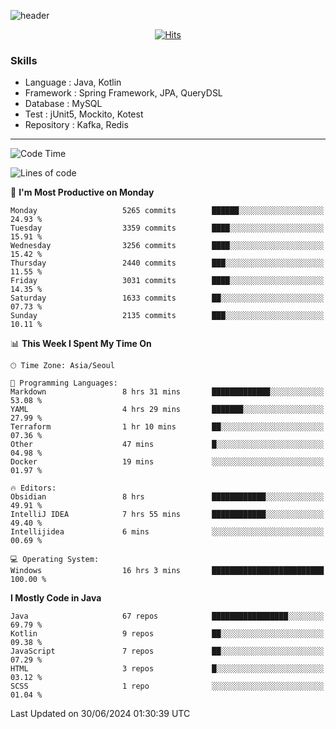 <!-- Github Profile Readme로 프로필 꾸미기 : https://zzsza.github.io/development/2020/07/10/make-github-profile-readme/ -->

<!-- github theme -->
  <!-- 
    ![header](https://capsule-render.vercel.app/api?type=slice&color=e0f0e3&height=150&section=header&text=beasy&fontSize=45)
  -->
  ![header](https://capsule-render.vercel.app/api?type=soft&color=e0f0e3&height=150&section=header&text=Choi-YongSeok&fontSize=55&animation=twinkling)


<!-- hits count : https://hits.seeyoufarm.com/ -->
<div align=center>
    
  [![Hits](https://hits.seeyoufarm.com/api/count/incr/badge.svg?url=https%3A%2F%2Fgithub.com%2Fchoi-ys&count_bg=%2379C83D&title_bg=%23555555&icon=&icon_color=%23E7E7E7&title=hits&edge_flat=false)](https://hits.seeyoufarm.com)

</div>


<!-- Committed Top Lang -->
<div align=center>
</div>


### Skills
 - Language : Java, Kotlin
 - Framework : Spring Framework, JPA, QueryDSL
 - Database : MySQL
 - Test : jUnit5, Mockito, Kotest
 - Repository : Kafka, Redis

---

<!--START_SECTION:waka-->
![Code Time](http://img.shields.io/badge/Code%20Time-4%2C193%20hrs%2052%20mins-blue)

![Lines of code](https://img.shields.io/badge/From%20Hello%20World%20I%27ve%20Written-14.9%20million%20lines%20of%20code-blue)

📅 **I'm Most Productive on Monday** 

```text
Monday                   5265 commits        ██████░░░░░░░░░░░░░░░░░░░   24.93 % 
Tuesday                  3359 commits        ████░░░░░░░░░░░░░░░░░░░░░   15.91 % 
Wednesday                3256 commits        ████░░░░░░░░░░░░░░░░░░░░░   15.42 % 
Thursday                 2440 commits        ███░░░░░░░░░░░░░░░░░░░░░░   11.55 % 
Friday                   3031 commits        ████░░░░░░░░░░░░░░░░░░░░░   14.35 % 
Saturday                 1633 commits        ██░░░░░░░░░░░░░░░░░░░░░░░   07.73 % 
Sunday                   2135 commits        ███░░░░░░░░░░░░░░░░░░░░░░   10.11 % 
```


📊 **This Week I Spent My Time On** 

```text
🕑︎ Time Zone: Asia/Seoul

💬 Programming Languages: 
Markdown                 8 hrs 31 mins       █████████████░░░░░░░░░░░░   53.08 % 
YAML                     4 hrs 29 mins       ███████░░░░░░░░░░░░░░░░░░   27.99 % 
Terraform                1 hr 10 mins        ██░░░░░░░░░░░░░░░░░░░░░░░   07.36 % 
Other                    47 mins             █░░░░░░░░░░░░░░░░░░░░░░░░   04.98 % 
Docker                   19 mins             ░░░░░░░░░░░░░░░░░░░░░░░░░   01.97 % 

🔥 Editors: 
Obsidian                 8 hrs               ████████████░░░░░░░░░░░░░   49.91 % 
IntelliJ IDEA            7 hrs 55 mins       ████████████░░░░░░░░░░░░░   49.40 % 
Intellijidea             6 mins              ░░░░░░░░░░░░░░░░░░░░░░░░░   00.69 % 

💻 Operating System: 
Windows                  16 hrs 3 mins       █████████████████████████   100.00 % 
```

**I Mostly Code in Java** 

```text
Java                     67 repos            █████████████████░░░░░░░░   69.79 % 
Kotlin                   9 repos             ██░░░░░░░░░░░░░░░░░░░░░░░   09.38 % 
JavaScript               7 repos             ██░░░░░░░░░░░░░░░░░░░░░░░   07.29 % 
HTML                     3 repos             █░░░░░░░░░░░░░░░░░░░░░░░░   03.12 % 
SCSS                     1 repo              ░░░░░░░░░░░░░░░░░░░░░░░░░   01.04 % 
```




 Last Updated on 30/06/2024 01:30:39 UTC
<!--END_SECTION:waka-->

<!-- 
![footer](https://capsule-render.vercel.app/api?section=footer&type=slice&color=e0f0e3)
-->


